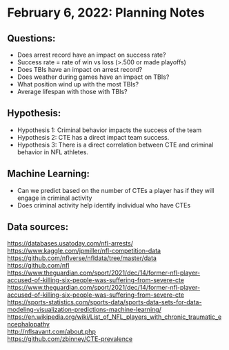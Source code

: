 # February 6, 2022: Planning Notes 

## Questions:  
- Does arrest record have an impact on success rate?  
- Success rate = rate of win vs loss (>.500 or made playoffs)  
- Does TBIs have an impact on arrest record?  
- Does weather during games have an impact on TBIs?  
- What position wind up with the most TBIs?  
- Average lifespan with those with TBIs?  
 
## Hypothesis:  
- Hypothesis 1: Criminal behavior impacts the success of the team  
- Hypothesis 2: CTE has a direct impact team success.  
- Hypothesis 3: There is a direct correlation between CTE and criminal behavior in NFL athletes.  
 
## Machine Learning:    
- Can we predict based on the number of CTEs a player has if they will engage in criminal activity  
- Does criminal activity help identify individual who have CTEs  
 
## Data sources:  
https://databases.usatoday.com/nfl-arrests/  
https://www.kaggle.com/jpmiller/nfl-competition-data  
https://github.com/nflverse/nfldata/tree/master/data  
https://github.com/nfl  
https://www.theguardian.com/sport/2021/dec/14/former-nfl-player-accused-of-killing-six-people-was-suffering-from-severe-cte  
https://www.theguardian.com/sport/2021/dec/14/former-nfl-player-accused-of-killing-six-people-was-suffering-from-severe-cte  
https://sports-statistics.com/sports-data/sports-data-sets-for-data-modeling-visualization-predictions-machine-learning/  
https://en.wikipedia.org/wiki/List_of_NFL_players_with_chronic_traumatic_encephalopathy  
http://nflsavant.com/about.php  
https://github.com/zbinney/CTE-prevalence  
